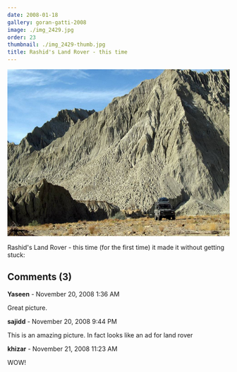 ```yaml
---
date: 2008-01-18
gallery: goran-gatti-2008
image: ./img_2429.jpg
order: 23
thumbnail: ./img_2429-thumb.jpg
title: Rashid's Land Rover - this time
---
```


![Rashid's Land Rover - this time](./img_2429.jpg)

Rashid's Land Rover - this time (for the first time) it made it without getting stuck:

<div id="comments">

## Comments (3)

<div id="comment">

**Yaseen** - November 20, 2008  1:36 AM

Great picture.

</div>

<div id="comment">

**sajidd** - November 20, 2008  9:44 PM

This is an amazing picture. In fact looks like an ad for land rover

</div>

<div id="comment">

**khizar** - November 21, 2008 11:23 AM

WOW!

</div>

</div>